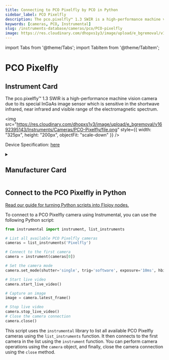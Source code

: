 ```yaml
---
title: Connecting to PCO Pixelfly by PCO in Python
sidebar_label: PCO Pixelfly
description: The pco.pixelfly™ 1.3 SWIR is a high-performance machine vision camera due to its special InGaAs image sensor which is sensitive in the shortwave infrared, near infrared and visible range of the electromagnetic spectrum.
keywords: [cameras, PCO, Instrumental]
slug: /instruments-database/cameras/pco/PCO-pixelfly
image: https://res.cloudinary.com/dhopxs1y3/image/upload/e_bgremoval/v1692395143/Instruments/Cameras/PCO-Pixelfly/file.png
---
```


import Tabs from '@theme/Tabs';
import TabItem from '@theme/TabItem';

# PCO Pixelfly

## Instrument Card

<div className="flex">

<div>

The pco.pixelfly™ 1.3 SWIR is a high-performance machine vision camera due to its special InGaAs image sensor which is sensitive in the shortwave infrared, near infrared and visible range of the electromagnetic spectrum.

</div>

<img src="https://res.cloudinary.com/dhopxs1y3/image/upload/e_bgremoval/v1692395143/Instruments/Cameras/PCO-Pixelfly/file.png" style={{ width: "325px", height: "200px", objectFit: "scale-down" }} />

</div>

<div className="flex text-center">

<p>Device Specification: <a target="\_blank" href="https://www.pco.de/fileadmin/user_upload/pco-product_sheets/FL_PCOPIXELFLY13SWIR_V101.pdf">here</a></p>

</div>

<details style={{ marginTop: "15px"}}>
<summary><h2>Manufacturer Card</h2></summary>

<img src="https://res.cloudinary.com/dhopxs1y3/image/upload/v1692806161/Instruments/Vendor%20Logos/PCO.png" style={{ width: "100%", height: "170px",objectFit: "scale-down" }} />

**PCO** is one of the leading manufacturers of scientific **cameras**: sCMOS & Highspeed **camera** systems, developed and produced in Kelheim Bavaria Germany.

<ul>
  <li>Headquarters: Germany</li>
  <li>Yearly Revenue (millions, USD): 7.0</li>
  <li>Vendor Website: <a href="https://www.pco-tech.com">here</a></li>
</ul>
</details>

## Connect to the PCO Pixelfly in Python

[Read our guide for turning Python scripts into Flojoy nodes.](https://docs.flojoy.ai/custom-nodes/creating-custom-node/)
<Tabs>
<TabItem value="Instrumental" label="Instrumental">

To connect to a PCO Pixelfly camera using Instrumental, you can use the following Python script:

```python
from instrumental import instrument, list_instruments

# List all available PCO Pixelfly cameras
cameras = list_instruments('Pixelfly')

# Connect to the first camera
camera = instrument(cameras[0])

# Set the camera mode
camera.set_mode(shutter='single', trig='software', exposure='10ms', hbin=1, vbin=1, gain='low', depth=12)

# Start live video
camera.start_live_video()

# Capture an image
image = camera.latest_frame()

# Stop live video
camera.stop_live_video()
# Close the camera connection
camera.close()
```

This script uses the `instrumental` library to list all available PCO Pixelfly cameras using the `list_instruments` function. It then connects to the first camera in the list using the `instrument` function. You can perform camera operations using the `camera` object, and finally, close the camera connection using the `close` method.

</TabItem>
</Tabs>